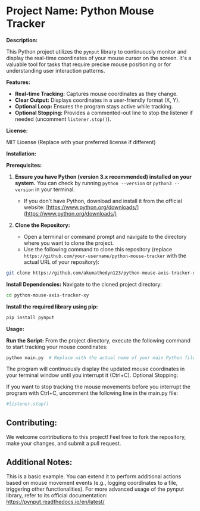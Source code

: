 # Project Name: Python Mouse Tracker

**Description:**

This Python project utilizes the `pynput` library to continuously monitor and display the real-time coordinates of your mouse cursor on the screen. It's a valuable tool for tasks that require precise mouse positioning or for understanding user interaction patterns.

**Features:**

- **Real-time Tracking:** Captures mouse coordinates as they change.
- **Clear Output:** Displays coordinates in a user-friendly format (X, Y).
- **Optional Loop:** Ensures the program stays active while tracking.
- **Optional Stopping:** Provides a commented-out line to stop the listener if needed (uncomment `listener.stop()`).

**License:**

MIT License (Replace with your preferred license if different)

**Installation:**

**Prerequisites:**

1. **Ensure you have Python (version 3.x recommended) installed on your system.** You can check by running `python --version` or `python3 --version` in your terminal.
   - If you don't have Python, download and install it from the official website: [https://www.python.org/downloads/](https://www.python.org/downloads/)

2. **Clone the Repository:**
   - Open a terminal or command prompt and navigate to the directory where you want to clone the project.
   - Use the following command to clone this repository (replace `https://github.com/your-username/python-mouse-tracker` with the actual URL of your repository):

```bash
git clone https://github.com/akumathedyn123/python-mouse-axis-tracker-xy
```


**Install Dependencies:**
Navigate to the cloned project directory:
```bash
cd python-mouse-axis-tracker-xy
```

**Install the required library using pip:**
```bash
pip install pynput
```

**Usage:**

**Run the Script:**
From the project directory, execute the following command to start tracking your mouse coordinates:
```bash
python main.py  # Replace with the actual name of your main Python file if different
```


The program will continuously display the updated mouse coordinates in your terminal window until you interrupt it (Ctrl+C).
Optional Stopping:

If you want to stop tracking the mouse movements before you interrupt the program with Ctrl+C, uncomment the following line in the main.py file:

```python
#listener.stop()
```

## Contributing:

We welcome contributions to this project! Feel free to fork the repository, make your changes, and submit a pull request.

## Additional Notes:

This is a basic example. You can extend it to perform additional actions based on mouse movement events (e.g., logging coordinates to a file, triggering other functionalities).
For more advanced usage of the pynput library, refer to its official documentation: https://pynput.readthedocs.io/en/latest/
